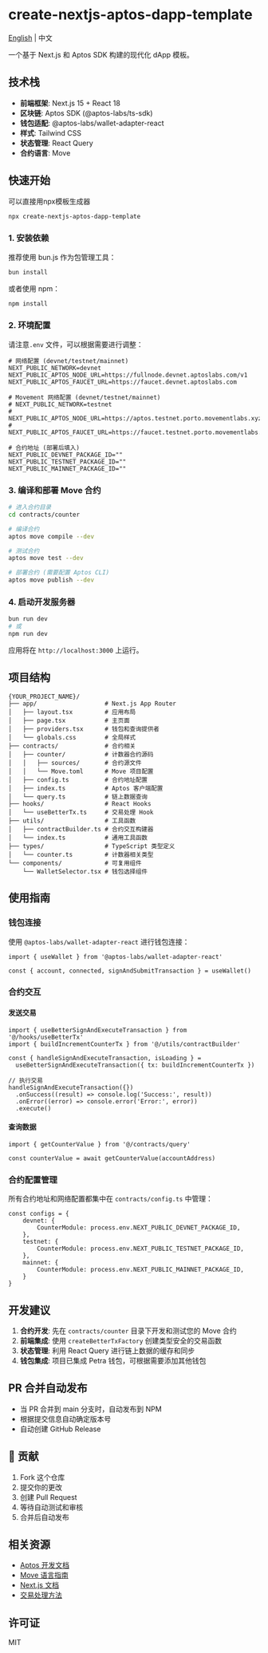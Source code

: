 # create-nextjs-aptos-dapp-template

[English](./README.en.md) | 中文

一个基于 Next.js 和 Aptos SDK 构建的现代化 dApp 模板。

## 技术栈

- **前端框架**: Next.js 15 + React 18
- **区块链**: Aptos SDK (@aptos-labs/ts-sdk)
- **钱包适配**: @aptos-labs/wallet-adapter-react
- **样式**: Tailwind CSS
- **状态管理**: React Query
- **合约语言**: Move

## 快速开始

可以直接用npx模板生成器
```bash
npx create-nextjs-aptos-dapp-template
```
### 1. 安装依赖

推荐使用 bun.js 作为包管理工具：

```bash
bun install
```

或者使用 npm：

```bash
npm install
```

### 2. 环境配置

请注意`.env` 文件，可以根据需要进行调整：

```env
# 网络配置 (devnet/testnet/mainnet)
NEXT_PUBLIC_NETWORK=devnet
NEXT_PUBLIC_APTOS_NODE_URL=https://fullnode.devnet.aptoslabs.com/v1
NEXT_PUBLIC_APTOS_FAUCET_URL=https://faucet.devnet.aptoslabs.com

# Movement 网络配置 (devnet/testnet/mainnet)
# NEXT_PUBLIC_NETWORK=testnet
# NEXT_PUBLIC_APTOS_NODE_URL=https://aptos.testnet.porto.movementlabs.xyz/v1
# NEXT_PUBLIC_APTOS_FAUCET_URL=https://faucet.testnet.porto.movementlabs.xyz

# 合约地址 (部署后填入)
NEXT_PUBLIC_DEVNET_PACKAGE_ID=""
NEXT_PUBLIC_TESTNET_PACKAGE_ID=""
NEXT_PUBLIC_MAINNET_PACKAGE_ID=""
```

### 3. 编译和部署 Move 合约

```bash
# 进入合约目录
cd contracts/counter

# 编译合约
aptos move compile --dev

# 测试合约
aptos move test --dev

# 部署合约 (需要配置 Aptos CLI)
aptos move publish --dev
```

### 4. 启动开发服务器

```bash
bun run dev
# 或
npm run dev
```

应用将在 `http://localhost:3000` 上运行。

## 项目结构

```
{YOUR_PROJECT_NAME}/
├── app/                   # Next.js App Router
│   ├── layout.tsx         # 应用布局
│   ├── page.tsx           # 主页面
│   ├── providers.tsx      # 钱包和查询提供者
│   └── globals.css        # 全局样式
├── contracts/             # 合约相关
│   ├── counter/           # 计数器合约源码
│   │   ├── sources/       # 合约源文件
│   │   └── Move.toml      # Move 项目配置
│   ├── config.ts          # 合约地址配置
│   ├── index.ts           # Aptos 客户端配置
│   └── query.ts           # 链上数据查询
├── hooks/                 # React Hooks
│   └── useBetterTx.ts     # 交易处理 Hook
├── utils/                 # 工具函数
│   ├── contractBuilder.ts # 合约交互构建器
│   └── index.ts           # 通用工具函数
├── types/                 # TypeScript 类型定义
│   └── counter.ts         # 计数器相关类型
└── components/            # 可复用组件
    └── WalletSelector.tsx # 钱包选择组件
```

## 使用指南

### 钱包连接

使用 `@aptos-labs/wallet-adapter-react` 进行钱包连接：

```tsx
import { useWallet } from '@aptos-labs/wallet-adapter-react'

const { account, connected, signAndSubmitTransaction } = useWallet()
```

### 合约交互

#### 发送交易

```tsx
import { useBetterSignAndExecuteTransaction } from '@/hooks/useBetterTx'
import { buildIncrementCounterTx } from '@/utils/contractBuilder'

const { handleSignAndExecuteTransaction, isLoading } = 
  useBetterSignAndExecuteTransaction({ tx: buildIncrementCounterTx })

// 执行交易
handleSignAndExecuteTransaction({})
  .onSuccess((result) => console.log('Success:', result))
  .onError((error) => console.error('Error:', error))
  .execute()
```

#### 查询数据

```tsx
import { getCounterValue } from '@/contracts/query'

const counterValue = await getCounterValue(accountAddress)
```

### 合约配置管理

所有合约地址和网络配置都集中在 `contracts/config.ts` 中管理：

```tsx
const configs = {
    devnet: {
        CounterModule: process.env.NEXT_PUBLIC_DEVNET_PACKAGE_ID,
    },
    testnet: {
        CounterModule: process.env.NEXT_PUBLIC_TESTNET_PACKAGE_ID,
    },
    mainnet: {
        CounterModule: process.env.NEXT_PUBLIC_MAINNET_PACKAGE_ID,
    }
}
```

## 开发建议

1. **合约开发**: 先在 `contracts/counter` 目录下开发和测试您的 Move 合约
2. **前端集成**: 使用 `createBetterTxFactory` 创建类型安全的交易函数
3. **状态管理**: 利用 React Query 进行链上数据的缓存和同步
4. **钱包集成**: 项目已集成 Petra 钱包，可根据需要添加其他钱包

## PR 合并自动发布
- 当 PR 合并到 main 分支时，自动发布到 NPM
- 根据提交信息自动确定版本号
- 自动创建 GitHub Release

## 🤝 贡献

1. Fork 这个仓库
2. 提交你的更改
3. 创建 Pull Request
4. 等待自动测试和审核
5. 合并后自动发布

## 相关资源

- [Aptos 开发文档](https://aptos.dev/zh/build/sdks/ts-sdk)
- [Move 语言指南](https://aptos.dev/zh/build/smart-contracts)
- [Next.js 文档](https://nextjs.org/docs)
- [交易处理方法](./tutorial.md)

## 许可证

MIT